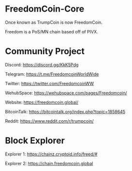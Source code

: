 # FreedomCoin-Core
Once known as TrumpCoin is now FreedomCoin.

Freedom is a PoS/MN chain based off of PIVX.

# Community Project
Discord: https://discord.gg/KkK5Pdg

Telegram: https://t.me/FreedomcoinWorldWide

Twitter: https://twitter.com/FreedomcoinWW

WehubSpace: https://wehubspace.com/pages/Freedomcoin/

Website: https://freedomcoin.global/

BitcoinTalk: https://bitcointalk.org/index.php?topic=1858645

Reddit: https://www.reddit.com/r/trumpcoin/


# Block Explorer
Explorer 1: https://chainz.cryptoid.info/freed/#

Explorer 2: https://chain.freedomcoin.global
